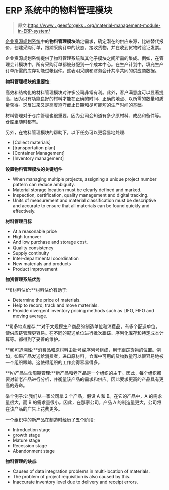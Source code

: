 # ERP 系统中的物料管理模块

> 原文:[https://www . geesforgeks . org/material-management-module-in-ERP-system/](https://www.geeksforgeeks.org/material-management-module-in-erp-system/)

[企业资源规划系统](https://www.geeksforgeeks.org/introduction-to-erp/)中的**物料管理模块**确定需求，确定潜在的供应来源，比较替代报价，创建采购订单，跟踪采购订单的状态，接收货物，并在收到货物时验证发票。

企业资源规划系统提供了物料管理系统和其他子模块之间所需的集成。例如，在管理会计模块中，所有采购订单都被分配到一个成本中心。在生产计划中，填充生产订单所需的库存功能过帐组件。这表明采购和财务会计共享共同的供应商数据。

**物料管理模块的重要性:**

高效和结构化的材料管理模块对许多公司非常有利。此外，客户满意度可以显著提高，因为只有功能良好的材料才能在正确的时间、正确的地点、以所需的数量和质量获得。这反过来又是高度遵守截止日期和尽可能短的生产时间的基础。

材料管理对于仓库管理也很重要，因为公司会知道有多少原材料、成品和备件等。仓库里随时都有。

另外，在物料管理模块的帮助下，以下任务可以更容易地处理:

*   [Collect materials]
*   [transportation plan]
*   [Container Management]
*   [Inventory management]

**设置物料管理模块的关键组件**

*   When managing multiple projects, assigning a unique project number pattern can reduce ambiguity.
*   Material storage location must be clearly defined and marked.
*   Inspection, certification, quality management and digital tracking.
*   Units of measurement and material classification must be descriptive and accurate to ensure that all materials can be found quickly and effectively.

**材料管理目标**

*   At a reasonable price
*   High turnover
*   And low purchase and storage cost.
*   Quality consistency
*   Supply continuity
*   Inter-departmental coordination
*   New materials and products
*   Product improvement

**物资管理系统优势**

**i)材料估价:**材料估价有助于:

*   Determine the price of materials.
*   Help to record, track and move materials.
*   Provide divergent inventory pricing methods such as LIFO, FIFO and moving average.

**ii)多地点库存:**对于大规模生产商品的制造单位和消费品，有多个配送单位，使供应链管理更容易。在不同的配送单位进行批次跟踪、序列化库存和特定成本计算等。都得到了妥善的维护。

**iii)可追溯性:**消费品和原材料由批号或序列号组成，用于跟踪货物的位置。例如，如果产品发送给消费者，进口原材料，仓库中可用的货物数量可以很容易地被一个组织跟踪，这使得组织的工作变得容易得多。

**iv)产品生命周期管理:**新产品和老产品是一个组织的主干。因此，每个组织都要对新老产品进行分析，并衡量该产品的需求和供应。因此要求更高的产品具有更高的寿命。

举个例子:让我们从一家公司拿 2 个产品，假设 A 和 B。在它的产品中，A 的需求量很大，而 B 的需求量很小。因此，在那家公司，产品 A 的制造量更大，公司将在该产品的广告上花费更多。

一个组织中的新产品在制造时经历了五个阶段:

*   Introduction stage
*   growth stage
*   Mature stage
*   Recession stage
*   Abandonment stage

**物料管理的缺点:**

*   Causes of data integration problems in multi-location of materials.
*   The problem of project requisition is also caused by this.
*   Inaccurate inventory level due to delivery and receipt errors.